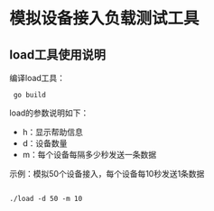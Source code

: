 # 模拟设备接入负载测试工具

## load工具使用说明

编译load工具：
```shell
 go build
```

load的参数说明如下：

* h：显示帮助信息
* d：设备数量
* m：每个设备每隔多少秒发送一条数据


示例：模拟50个设备接入，每个设备每10秒发送1条数据

```shell

./load -d 50 -m 10

```